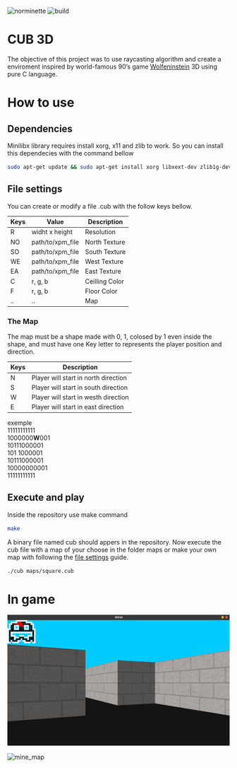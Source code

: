 ![norminette](https://github.com/LuigiEnzoFerrari/Cub3D/actions/workflows/linter.yml/badge.svg)
![build](https://github.com/LuigiEnzoFerrari/Cub3D/actions/workflows/build.yml/badge.svg)
  
# CUB 3D  
The objective of this project was to use raycasting algorithm and create a enviroment inspired by world-famous 90’s game [Wolfeninstein][Wolfeninstein] 3D using pure C language.  

# How to use

## Dependencies  

Minilibx library requires install xorg, x11 and zlib to work. So you can install this dependecies with the command bellow  
```sh
sudo apt-get update && sudo apt-get install xorg libxext-dev zlib1g-dev
```  

## File settings  

You can create or modify a file .cub with the follow keys bellow.  

| Keys | Value | Description |
|-|-|-|
| R | widht x height | Resolution |  
| NO | path/to/xpm_file | North Texture |  
| SO | path/to/xpm_file | South Texture |
| WE | path/to/xpm_file | West Texture |
| EA | path/to/xpm_file | East Texture |
| C | r, g, b | Ceilling Color|  
| F | r, g, b | Floor Color |  
|..|..|Map|  

### The Map  

The map must be a shape made with 0, 1, colosed by 1 even inside the shape, and must have one Key letter to represents the player position and direction.  

| Keys | Description |
|-|-|
| N | Player will start in north direction |
| S | Player will start in south direction |
| W | Player will start in westh direction |
| E | Player will start in east direction |   

exemple   
11111111111  
1000000**W**001  
10111000001  
101 1000001  
10111000001  
10000000001  
11111111111  


## Execute and play

Inside the repository use make command

```sh
make
```  
A binary file named cub should appers in the repository. Now execute the cub file with a map of your choose in the folder maps or make  your own map with following the [file settings](#file-settings) guide.  

```sh
./cub maps/square.cub
```

# In game  

![ghost_map](https://raw.githubusercontent.com/LuigiEnzoFerrari/Cub3D/master/.github/images/in_game.png)  


![mine_map](https://raw.githubusercontent.com/LuigiEnzoFerrari/Cub3D/master/.github/images/minegif.png)  



[Wolfeninstein]: http://users.atw.hu/wolf3d/  
